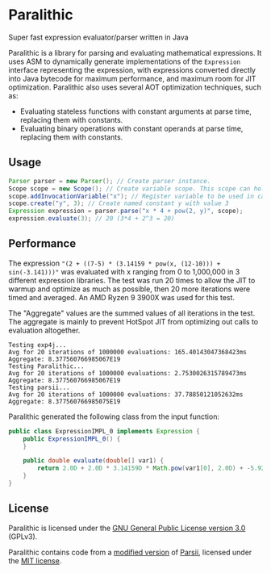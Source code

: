 # Paralithic
Super fast expression evaluator/parser written in Java

Paralithic is a library for parsing and evaluating mathematical expressions. It uses ASM to dynamically
generate implementations of the `Expression` interface representing the expression, with expressions converted directly
into Java bytecode for maximum performance, and maximum room for JIT optimization. Paralithic also uses several AOT
optimization techniques, such as:
* Evaluating stateless functions with constant arguments at parse time, replacing them with constants.
* Evaluating binary operations with constant operands at parse time, replacing them with constants.

## Usage
```java
Parser parser = new Parser(); // Create parser instance.
Scope scope = new Scope(); // Create variable scope. This scope can hold both constants and invocation variables.
scope.addInvocationVariable("x"); // Register variable to be used in calls to #evaluate. Values are passed in the order they are registered.
scope.create("y", 3); // Create named constant y with value 3
Expression expression = parser.parse("x * 4 + pow(2, y)", scope);
expression.evaluate(3); // 20 (3*4 + 2^3 = 20)
```


## Performance
The expression `"(2 + ((7-5) * (3.14159 * pow(x, (12-10))) + sin(-3.141)))"` was evaluated
with x ranging from 0 to 1,000,000 in 3 different expression libraries.
The test was run 20 times to allow the JIT to warmup and optimize as much as possible,
then 20 more iterations were timed and averaged. An AMD Ryzen 9 3900X
was used for this test.

The "Aggregate" values are the summed values of all iterations in the test. The aggregate is mainly
to prevent HotSpot JIT from optimizing out calls to evaluation altogether.

```
Testing exp4j...
Avg for 20 iterations of 1000000 evaluations: 165.40143047368423ms
Aggregate: 8.377560766985067E19
Testing Paralithic...
Avg for 20 iterations of 1000000 evaluations: 2.7530026315789473ms
Aggregate: 8.377560766985067E19
Testing parsii...
Avg for 20 iterations of 1000000 evaluations: 37.78850121052632ms
Aggregate: 8.377560766985075E19
```

Paralithic generated the following class from the input function:
```java
public class ExpressionIMPL_0 implements Expression {
    public ExpressionIMPL_0() {
    }

    public double evaluate(double[] var1) {
        return 2.0D + 2.0D * 3.14159D * Math.pow(var1[0], 2.0D) + -5.926535550994539E-4D;
    }
}
```

## License
Paralithic is licensed under the 
[GNU General Public License version 3.0](https://www.gnu.org/licenses/gpl-3.0.en.html) (GPLv3).

Paralithic contains code from a [modified version](https://github.com/PolyhedralDev/parsii) of
[Parsii](https://github.com/scireum/parsii), licensed under the [MIT license](https://www.mit.edu/~amini/LICENSE.md).